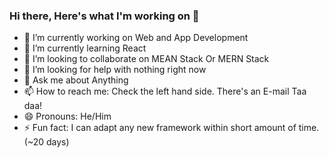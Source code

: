 ### Hi there, Here's what I'm working on 👋

- 🔭 I’m currently working on Web and App Development
- 🌱 I’m currently learning React
- 👯 I’m looking to collaborate on MEAN Stack Or MERN Stack
- 🤔 I’m looking for help with nothing right now
- 💬 Ask me about Anything
- 📫 How to reach me: Check the left hand side. There's an E-mail Taa daa!
- 😄 Pronouns: He/Him
- ⚡ Fun fact: I can adapt any new framework within short amount of time. (~20 days)
